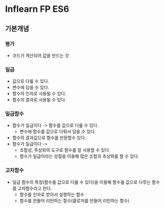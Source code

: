 # Inflearn FP ES6

## 기본개념
### 평가
- 코드가 계산되어 값을 만드는 것

### 일급

- 값으로 다룰 수 있다.
- 변수에 담을 수 있다.
- 함수의 인자로 사용될 수 있다.
- 함수의 결과로 사용될 수 있다.

### 일급함수

- 함수가 일급이다 -> 함수를 값으로 다룰 수 있다.
  - 변수에 함수를 값으로 다뤄서 담을 수 있다.
- 함수의 결과값으로 함수를 반환할수 있다.
- 함수가 일급이다 ->
  - 조합성, 추상화의 도구로 함수를 잘 사용할 수 있다.
  - 함수가 일급이라는 성질을 이용해 많은 조합과 추상화를 할 수 있다.


### 고차함수

- 일급 함수의 특징(함수를 값으로 다룰 수 있다)을 이용해 함수를 값으로 다루는 함수를 고차함수라고 한다.
  - 함수를 인자로 받아서 실행하는 함수
  - 함수를 만들어 리턴하는 함수(클로저를 만들어 리턴하는 함수)